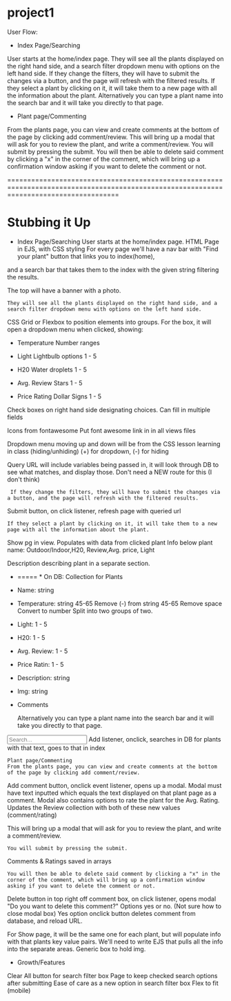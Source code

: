 # project1

User Flow:


* Index Page/Searching

User starts at the home/index page.
They will see all the plants displayed on the right hand side, and a search filter dropdown menu with options on the left hand side.
If they change the filters, they will have to submit the changes via a button, and the page will refresh with the filtered results.
If they select a plant by clicking on it, it will take them to a new page with all the information about the plant.
Alternatively you can type a plant name into the search bar and it will take you directly to that page.


* Plant page/Commenting

From the plants page, you can view and create comments at the bottom of the page by clicking add comment/review.
This will bring up a modal that will ask for you to review the plant, and write a comment/review.
You will submit by pressing the submit.
You will then be able to delete said comment by clicking a "x" in the corner of the comment, which will bring up a confirmation window asking if you want to delete the comment or not.

========================================================================================================================================

# Stubbing it Up

* Index Page/Searching
    User starts at the home/index page.
HTML Page in EJS, with CSS styling
For every page we'll have a nav bar with "Find your plant" button that links you to index(home), 






and a search bar that takes them to the index with the given string filtering the results. 

The top will have a banner with a photo.



    They will see all the plants displayed on the right hand side, and a search filter dropdown menu with options on the left hand side.
CSS Grid or Flexbox to position elements into groups.
For the box, it will open a dropdown menu when clicked, showing:
* Temperature
    Number ranges

* Light
    Lightbulb options 1 - 5 

* H20 
    Water droplets 1 - 5

* Avg. Review 
    Stars 1 - 5

* Price Rating
    Dollar Signs 1 - 5

Check boxes on right hand side designating choices.
Can fill in multiple fields

Icons from fontawesome
Put font awesome link in in all views files

Dropdown menu moving up and down will be from the CSS lesson learning in class (hiding/unhiding)
(+) for dropdown, (-) for hiding

Query URL will include variables being passed in, it will look through DB to see what matches, and display those.
    Don't need a NEW route for this (I don't think)



     If they change the filters, they will have to submit the changes via a button, and the page will refresh with the filtered results.
Submit button, on click listener, refresh page with queried url

    If they select a plant by clicking on it, it will take them to a new page with all the information about the plant.
Show pg in view.
Populates with data from clicked plant
    Info below plant name: Outdoor/Indoor,H20, Review,Avg. price, Light
    
Description describing plant in a separate section.

* ===== * On DB: Collection for Plants 

* Name: string

* Temperature: string 45-65
    Remove (-) from string 45-65
    Remove space
    Convert to number
    Split into two groups of two.

* Light: 1 - 5 

* H20: 1 - 5

* Avg. Review: 1 - 5

* Price Ratin: 1 - 5

* Description: string

* Img: string

* Comments



    Alternatively you can type a plant name into the search bar and it will take you directly to that page.
<input type="text" placeholder="Search...">
Add listener, onclick, searches in DB for plants with that text, goes to that in index



    Plant page/Commenting
    From the plants page, you can view and create comments at the bottom of the page by clicking add comment/review.

Add comment button, onclick event listener, opens up a modal.
Modal must have text inputted which equals the text displayed on that plant page as a comment. 
    Modal also contains options to rate the plant for the Avg. Rating.
    Updates the Review collection with both of these new values (comment/rating)


This will bring up a modal that will ask for you to review the plant, and write a comment/review.

    You will submit by pressing the submit.

Comments & Ratings saved in arrays


    You will then be able to delete said comment by clicking a "x" in the corner of the comment, which will bring up a confirmation window asking if you want to delete the comment or not.

Delete button in top right off comment box, on click listener, opens modal "Do you want to delete this comment?"
Options yes or no. (Not sure how to close modal box)
Yes option onclick button deletes comment from database, and reload URL.


For Show page, it will be the same one for each plant, but will populate info with that plants key value pairs. 
    We'll need to write EJS that pulls all the info into the separate areas. 
Generic box to hold img.







* Growth/Features

Clear All button for search filter box
Page to keep checked search options after submitting
Ease of care as a new option in search filter box
Flex to fit (mobile)



